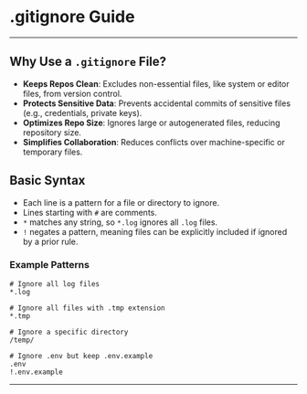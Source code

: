 # .gitignore Guide
___

## Why Use a `.gitignore` File?

- **Keeps Repos Clean**: Excludes non-essential files, like system or editor files, from version control.
- **Protects Sensitive Data**: Prevents accidental commits of sensitive files (e.g., credentials, private keys).
- **Optimizes Repo Size**: Ignores large or autogenerated files, reducing repository size.
- **Simplifies Collaboration**: Reduces conflicts over machine-specific or temporary files.

## Basic Syntax

- Each line is a pattern for a file or directory to ignore.
- Lines starting with `#` are comments.
- `*` matches any string, so `*.log` ignores all `.log` files.
- `!` negates a pattern, meaning files can be explicitly included if ignored by a prior rule.

### Example Patterns
```plaintext
# Ignore all log files
*.log

# Ignore all files with .tmp extension
*.tmp

# Ignore a specific directory
/temp/

# Ignore .env but keep .env.example
.env
!.env.example
```
---
